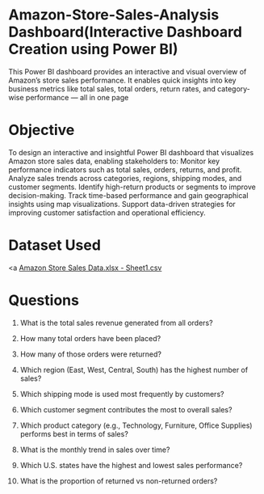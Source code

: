 # Amazon-Store-Sales-Analysis Dashboard(Interactive Dashboard Creation using Power BI)
This Power BI dashboard provides an interactive and visual overview of Amazon’s store sales performance. It enables quick insights into key business metrics like total sales, total orders, return rates, and category-wise performance — all in one page

# Objective
To design an interactive and insightful Power BI dashboard that visualizes Amazon store sales data, enabling stakeholders to:
Monitor key performance indicators such as total sales, orders, returns, and profit.
Analyze sales trends across categories, regions, shipping modes, and customer segments.
Identify high-return products or segments to improve decision-making.
Track time-based performance and gain geographical insights using map visualizations.
Support data-driven strategies for improving customer satisfaction and operational efficiency.

# Dataset Used
<a [Amazon Store Sales Data.xlsx - Sheet1.csv](https://github.com/poonambokde/Amazon-Store-Sales-Dashboard/blob/main/Amazon%20Store%20Sales%20Data.xlsx%20-%20Sheet1.csv)</a>

# Questions

1. What is the total sales revenue generated from all orders?

2. How many total orders have been placed?

3. How many of those orders were returned?

4. Which region (East, West, Central, South) has the highest number of sales?

5. Which shipping mode is used most frequently by customers?

6. Which customer segment contributes the most to overall sales?

7. Which product category (e.g., Technology, Furniture, Office Supplies) performs best in terms of sales?

8. What is the monthly trend in sales over time?

9. Which U.S. states have the highest and lowest sales performance?

10. What is the proportion of returned vs non-returned orders?
